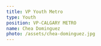 ```yaml
---
title: VP Youth Metro
type: Youth
position: VP-CALGARY METRO
name: Chea Dominguez
photo: /assets/chea-dominguez.jpg
---
```


